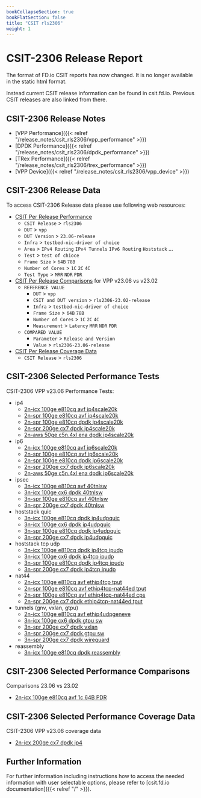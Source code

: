 ```yaml
---
bookCollapseSection: true
bookFlatSection: false
title: "CSIT rls2306"
weight: 1
---
```


# CSIT-2306 Release Report

The format of FD.io CSIT reports has now changed. It is no longer available
in the static html format.

Instead current CSIT release information can be found in csit.fd.io.
Previous CSIT releases are also linked from there.

## CSIT-2306 Release Notes

- [VPP Performance]({{< relref "/release_notes/csit_rls2306/vpp_performance" >}})
- [DPDK Performance]({{< relref "/release_notes/csit_rls2306/dpdk_performance" >}})
- [TRex Performance]({{< relref "/release_notes/csit_rls2306/trex_performance" >}})
- [VPP Device]({{< relref "/release_notes/csit_rls2306/vpp_device" >}})

## CSIT-2306 Release Data

To access CSIT-2306 Release data please use following web resources:

- [CSIT Per Release Performance](https://csit.fd.io/report/)
  - `CSIT Release` > `rls2306`
  - `DUT` > `vpp`
  - `DUT Version` > `23.06-release`
  - `Infra` > `testbed-nic-driver of choice`
  - `Area` > `IPv4 Routing` `IPv4 Tunnels` `IPv6 Routing` `Hoststack` ...
  - `Test` > `test of chioce`
  - `Frame Size` > `64B` `78B`
  - `Number of Cores` > `1C` `2C` `4C`
  - `Test Type` > `MRR` `NDR` `PDR`
- [CSIT Per Release Comparisons](https://csit.fd.io/comparisons/) for VPP
  v23.06 vs v23.02
  - `REFERENCE VALUE`
    - `DUT` > `vpp`
    - `CSIT and DUT version` > `rls2306-23.02-release`
    - `Infra` > `testbed-nic-driver of choice`
    - `Frame Size` > `64B` `78B`
    - `Number of Cores` > `1C` `2C` `4C`
    - `Measurement` > `Latency` `MRR` `NDR` `PDR`
  - `COMPARED VALUE`
    - `Parameter` > `Release and Version`
    - `Value` > `rls2306-23.06-release`
- [CSIT Per Release Coverage Data](https://csit.fd.io/coverage/)
  - `CSIT Release` > `rls2306`

## CSIT-2306 Selected Performance Tests

CSIT-2306 VPP v23.06 Performance Tests:

- ip4
  - [2n-icx 100ge e810cq avf ip4scale20k](http://cuts2.com/zMwtS)
  - [2n-spr 100ge e810cq avf ip4scale20k](http://cuts2.com/ahfvO)
  - [2n-spr 100ge e810cq dpdk ip4scale20k](http://cuts2.com/yQCqU)
  - [2n-spr 200ge cx7 dpdk ip4scale20k](http://cuts2.com/ZRERf)
  - [2n-aws 50ge c5n.4xl ena dpdk ip4scale20k](http://cuts2.com/cwXOI)
- ip6
  - [2n-icx 100ge e810cq avf ip6scale20k](http://cuts2.com/QjBlW)
  - [2n-spr 100ge e810cq avf ip6scale20k](http://cuts2.com/OmkQy)
  - [2n-spr 100ge e810cq dpdk ip6scale20k](http://cuts2.com/qbpWI)
  - [2n-spr 200ge cx7 dpdk ip6scale20k](http://cuts2.com/OtOzQ)
  - [2n-aws 50ge c5n.4xl ena dpdk ip6scale20k](http://cuts2.com/Uopiv)
- ipsec
  - [3n-icx 100ge e810cq avf 40tnlsw](http://cuts2.com/XFLrM)
  - [3n-icx 100ge cx6 dpdk 40tnlsw](http://cuts2.com/gzpDB)
  - [3n-spr 100ge e810cq avf 40tnlsw](http://cuts2.com/NJeBW)
  - [3n-spr 200ge cx7 dpdk 40tnlsw](http://cuts2.com/fUiMC)
- hoststack quic
  - [3n-icx 100ge e810cq dpdk ip4udpquic](http://cuts2.com/WTRoA)
  - [3n-icx 100ge cx6 dpdk ip4udpquic](http://cuts2.com/ZGHEO)
  - [3n-spr 100ge e810cq dpdk ip4udpquic](http://cuts2.com/LoBjd)
  - [3n-spr 200ge cx7 dpdk ip4udpquic](http://cuts2.com/CODih)
- hoststack tcp udp
  - [3n-icx 100ge e810cq dpdk ip4tcp ipudp](http://cuts2.com/jlSrJ)
  - [3n-icx 100ge cx6 dpdk ip4tcp ipudp](http://cuts2.com/Pkqng)
  - [3n-spr 100ge e810cq dpdk ip4tcp ipudp](http://cuts2.com/RMWmj)
  - [3n-spr 200ge cx7 dpdk ip4tcp ipudp](http://cuts2.com/cRVdc)
- nat44
  - [2n-icx 100ge e810cq avf ethip4tcp tput](http://cuts2.com/aLIBU)
  - [2n-spr 100ge e810cq avf ethip4tcp-nat44ed tput](http://cuts2.com/loEKr)
  - [2n-spr 100ge e810cq avf ethip4tcp-nat44ed cps](http://cuts2.com/boqsw)
  - [2n-spr 200ge cx7 dpdk ethip4tcp-nat44ed tput](http://cuts2.com/QwXZd)
- tunnels (gnv, vxlan, gtpu)
  - [2n-icx 100ge e810cq avf ethip4udpgeneve](http://cuts2.com/VOrQr)
  - [3n-icx 100ge cx6 dpdk gtpu sw](http://cuts2.com/uYTVT)
  - [3n-spr 200ge cx7 dpdk vxlan](http://cuts2.com/iOYme)
  - [3n-spr 200ge cx7 dpdk gtpu sw](http://cuts2.com/tZrfd)
  - [3n-spr 200ge cx7 dpdk wireguard](http://cuts2.com/xKCia)
- reassembly
  - [3n-icx 100ge e810cq dpdk reassembly](http://cuts2.com/vBqTg)

## CSIT-2306 Selected Performance Comparisons

Comparisons 23.06 vs 23.02
- [2n-icx 100ge e810cq avf 1c 64B PDR](http://cuts2.com/UBwMY)

## CSIT-2306 Selected Performance Coverage Data

CSIT-2306 VPP v23.06 coverage data
- [2n-icx 200ge cx7 dpdk ip4](http://cuts2.com/EfqNe)

## Further Information

For further information including instructions how to access the needed
information with user selectable options, please refer to
[csit.fd.io documentation]({{< relref "/" >}}).
